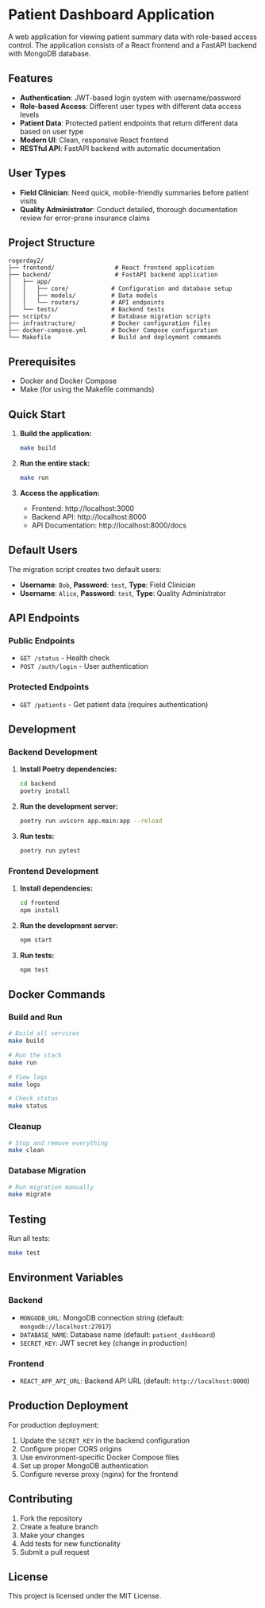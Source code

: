 # Patient Dashboard Application

A web application for viewing patient summary data with role-based access control. The application consists of a React frontend and a FastAPI backend with MongoDB database.

## Features

- **Authentication**: JWT-based login system with username/password
- **Role-based Access**: Different user types with different data access levels
- **Patient Data**: Protected patient endpoints that return different data based on user type
- **Modern UI**: Clean, responsive React frontend
- **RESTful API**: FastAPI backend with automatic documentation

## User Types

- **Field Clinician**: Need quick, mobile-friendly summaries before patient visits
- **Quality Administrator**: Conduct detailed, thorough documentation review for error-prone insurance claims

## Project Structure

```
rogerday2/
├── frontend/                 # React frontend application
├── backend/                  # FastAPI backend application
│   ├── app/
│   │   ├── core/            # Configuration and database setup
│   │   ├── models/          # Data models
│   │   └── routers/         # API endpoints
│   └── tests/               # Backend tests
├── scripts/                 # Database migration scripts
├── infrastructure/          # Docker configuration files
├── docker-compose.yml       # Docker Compose configuration
└── Makefile                 # Build and deployment commands
```

## Prerequisites

- Docker and Docker Compose
- Make (for using the Makefile commands)

## Quick Start

1. **Build the application:**
   ```bash
   make build
   ```

2. **Run the entire stack:**
   ```bash
   make run
   ```

3. **Access the application:**
   - Frontend: http://localhost:3000
   - Backend API: http://localhost:8000
   - API Documentation: http://localhost:8000/docs

## Default Users

The migration script creates two default users:

- **Username**: `Bob`, **Password**: `test`, **Type**: Field Clinician
- **Username**: `Alice`, **Password**: `test`, **Type**: Quality Administrator

## API Endpoints

### Public Endpoints
- `GET /status` - Health check
- `POST /auth/login` - User authentication

### Protected Endpoints
- `GET /patients` - Get patient data (requires authentication)

## Development

### Backend Development

1. **Install Poetry dependencies:**
   ```bash
   cd backend
   poetry install
   ```

2. **Run the development server:**
   ```bash
   poetry run uvicorn app.main:app --reload
   ```

3. **Run tests:**
   ```bash
   poetry run pytest
   ```

### Frontend Development

1. **Install dependencies:**
   ```bash
   cd frontend
   npm install
   ```

2. **Run the development server:**
   ```bash
   npm start
   ```

3. **Run tests:**
   ```bash
   npm test
   ```

## Docker Commands

### Build and Run
```bash
# Build all services
make build

# Run the stack
make run

# View logs
make logs

# Check status
make status
```

### Cleanup
```bash
# Stop and remove everything
make clean
```

### Database Migration
```bash
# Run migration manually
make migrate
```

## Testing

Run all tests:
```bash
make test
```

## Environment Variables

### Backend
- `MONGODB_URL`: MongoDB connection string (default: `mongodb://localhost:27017`)
- `DATABASE_NAME`: Database name (default: `patient_dashboard`)
- `SECRET_KEY`: JWT secret key (change in production)

### Frontend
- `REACT_APP_API_URL`: Backend API URL (default: `http://localhost:8000`)

## Production Deployment

For production deployment:

1. Update the `SECRET_KEY` in the backend configuration
2. Configure proper CORS origins
3. Use environment-specific Docker Compose files
4. Set up proper MongoDB authentication
5. Configure reverse proxy (nginx) for the frontend

## Contributing

1. Fork the repository
2. Create a feature branch
3. Make your changes
4. Add tests for new functionality
5. Submit a pull request

## License

This project is licensed under the MIT License.
